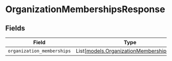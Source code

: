 # OrganizationMembershipsResponse


## Fields

| Field                                                                                  | Type                                                                                   | Required                                                                               | Description                                                                            |
| -------------------------------------------------------------------------------------- | -------------------------------------------------------------------------------------- | -------------------------------------------------------------------------------------- | -------------------------------------------------------------------------------------- |
| `organization_memberships`                                                             | List[[models.OrganizationMembershipObject](../models/organizationmembershipobject.md)] | :heavy_minus_sign:                                                                     | N/A                                                                                    |